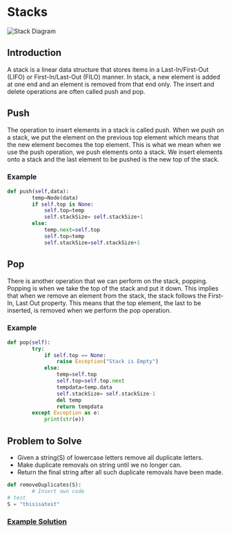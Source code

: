 # Stacks

![Stack Diagram](https://www.onlinetutorialspoint.com/wp-content/uploads/2020/12/Python-Stack-Datastruture-Implementation-1200x496.png)

## Introduction

A stack is a linear data structure that stores items in a Last-In/First-Out (LIFO) or First-In/Last-Out (FILO) manner. In stack, a new element is added at one end and an element is removed from that end only. The insert and delete operations are often called push and pop.

## Push

The operation to insert elements in a stack is called push. When we push on a stack, we put the element on the previous top element which means that the new element becomes the top element. This is what we mean when we use the push operation, we push elements onto a stack. We insert elements onto a stack and the last element to be pushed is the new top of the stack.

### Example

```python
def push(self,data):
        temp=Node(data)
        if self.top is None:
            self.top=temp
            self.stackSize= self.stackSize+1
        else:
            temp.next=self.top
            self.top=temp
            self.stackSize=self.stackSize+1
```
## Pop

There is another operation that we can perform on the stack, popping. Popping is when we take the top of the stack and put it down. This implies that when we remove an element from the stack, the stack follows the First-In, Last Out property. This means that the top element, the last to be inserted, is removed when we perform the pop operation.

### Example

```python
def pop(self):
        try:
            if self.top == None:
                raise Exception("Stack is Empty")
            else:
                temp=self.top
                self.top=self.top.next
                tempdata=temp.data
                self.stackSize= self.stackSize-1
                del temp
                return tempdata
        except Exception as e:
            print(str(e))
```
## Problem to Solve

- Given a string(S) of lowercase letters remove all duplicate letters.
- Make duplicate removals on string until we no longer can.
- Return the final string after all such duplicate removals have been made. 

```python
def removeDuplicates(S):
        # Insert own code 
# test
S = "thisisatest"
```
### [Example Solution](stack_solution.md)

